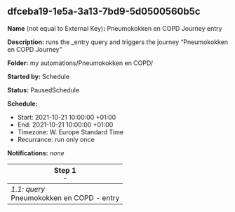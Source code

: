 ## dfceba19-1e5a-3a13-7bd9-5d0500560b5c

**Name** (not equal to External Key)**:** Pneumokokken en COPD Journey entry

**Description:** runs the _entry query and triggers the journey “Pneumokokken en COPD Journey”


**Folder:** my automations/Pneumokokken en COPD/

**Started by:** Schedule

**Status:** PausedSchedule

**Schedule:**

* Start: 2021-10-21 10:00:00 +01:00
* End: 2021-10-21 10:00:00 +01:00
* Timezone: W. Europe Standard Time
* Recurrance: run only once

**Notifications:** _none_


| Step 1<br>_<small>-</small>_ |
| --- |
| _1.1: query_<br>Pneumokokken en COPD - entry |
